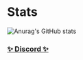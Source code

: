 # Stats
![Anurag's GitHub stats](https://github-readme-stats.vercel.app/api?username=cmdfreshy&show_icons=true&theme=radical&title_color=43ea80&text_color=43ea80&icon_color=43ea80&bg_color=0d1117)

### [✨ Discord ✨](https://discord.io/gep4cHXscz) ###

